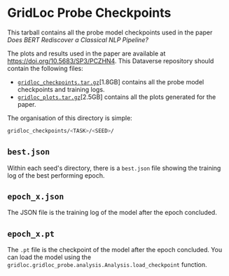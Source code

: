 # GridLoc Probe Checkpoints
This tarball contains all the probe model checkpoints used in the paper _Does BERT Rediscover a Classical NLP Pipeline?_

The plots and results used in the paper are available at https://doi.org/10.5683/SP3/PCZHN4.
This Dataverse repository should contain the following files:
- [`gridloc_checkpoints.tar.gz`](https://borealisdata.ca/file.xhtml?fileId=378579)[1.8GB] contains all the probe model checkpoints and training logs.
- [`gridloc_plots.tar.gz`](https://borealisdata.ca/file.xhtml?fileId=378580)[2.5GB] contains all the plots generated for the paper.

The organisation of this directory is simple:
```bash
gridloc_checkpoints/<TASK>/<SEED>/
```

## `best.json`
Within each seed's directory, there is a `best.json` file showing the training log of the best performing epoch.

## `epoch_x.json`
The JSON file is the training log of the model after the epoch concluded.

## `epoch_x.pt`
The `.pt` file is the checkpoint of the model after the epoch concluded.  You can load the model using the `gridloc.gridloc_probe.analysis.Analysis.load_checkpoint` function.